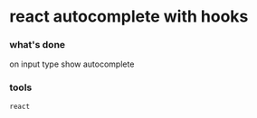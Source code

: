 # react autocomplete with hooks

### what's done

on input type show autocomplete

### tools

`react`

